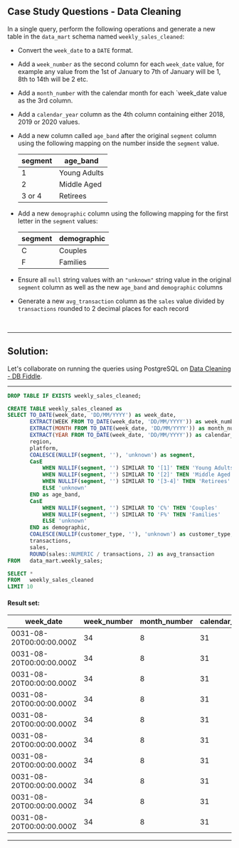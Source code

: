## Case Study Questions - Data Cleaning


In a single query, perform the following operations and generate a new table in the `data_mart` schema named `weekly_sales_cleaned`:

- Convert the `week_date` to a `DATE` format.

- Add a `week_number` as the second column for each `week_date` value, for example any value from the 1st of January to 7th of January will be 1, 8th to 14th will be 2 etc.

- Add a `month_number` with the calendar month for each `week_date value as the 3rd column.

- Add a `calendar_year` column as the 4th column containing either 2018, 2019 or 2020 values.

- Add a new column called `age_band` after the original `segment` column using the following mapping on the number inside the `segment` value.

    segment |	age_band |
    |--|--|
    1 |	Young Adults |
    2 |	Middle Aged |
    3 or 4 |	Retirees |

- Add a new `demographic` column using the following mapping for the first letter in the `segment` values:

    segment |	demographic |
    |--|--|
    C |	Couples |
    F |	Families |

- Ensure all `null` string values with an `"unknown"` string value in the original `segment` column as well as the new `age_band` and `demographic` columns

- Generate a new `avg_transaction` column as the `sales` value divided by `transactions` rounded to 2 decimal places for each record

<br>

---

## Solution:

Let's collaborate on running the queries using PostgreSQL on [Data Cleaning - DB Fiddle](https://www.db-fiddle.com/f/dvuiG4Jdk4eqR3q1V13v7m/2).

---



```sql
DROP TABLE IF EXISTS weekly_sales_cleaned;

CREATE TABLE weekly_sales_cleaned as
SELECT TO_DATE(week_date, 'DD/MM/YYYY') as week_date,
       EXTRACT(WEEK FROM TO_DATE(week_date, 'DD/MM/YYYY')) as week_number,
       EXTRACT(MONTH FROM TO_DATE(week_date, 'DD/MM/YYYY')) as month_number,
       EXTRACT(YEAR FROM TO_DATE(week_date, 'DD/MM/YYYY')) as calendar_year,
       region,
       platform,
       COALESCE(NULLIF(segment, ''), 'unknown') as segment,
       CasE
           WHEN NULLIF(segment, '') SIMILAR TO '[1]' THEN 'Young Adults'
           WHEN NULLIF(segment, '') SIMILAR TO '[2]' THEN 'Middle Aged'
           WHEN NULLIF(segment, '') SIMILAR TO '[3-4]' THEN 'Retirees'
           ELSE 'unknown'
       END as age_band,
       CasE
           WHEN NULLIF(segment, '') SIMILAR TO 'C%' THEN 'Couples'
           WHEN NULLIF(segment, '') SIMILAR TO 'F%' THEN 'Families'
           ELSE 'unknown'
       END as demographic,
       COALESCE(NULLIF(customer_type, ''), 'unknown') as customer_type,
       transactions,
       sales,
       ROUND(sales::NUMERIC / transactions, 2) as avg_transaction
FROM   data_mart.weekly_sales;
```

```sql
SELECT *
FROM   weekly_sales_cleaned
LIMIT 10
```

#### Result set:

week_date |	week_number |	month_number |	calendar_year |	region |	platform |	segment |	age_band |	demographic |	customer_type |	transactions |	sales |	avg_transaction |
--|--|--|--|--|--|--|--|--|--|--|--|--|
0031-08-20T00:00:00.000Z |	34 |	8 |	31 |	ASIA |	Retail |	C3 |	unknown |	Couples |	New |	120631 |	3656163 |	30.31 |
0031-08-20T00:00:00.000Z |	34 |	8 |	31 |	ASIA |	Retail |	F1 |	unknown |	Families |	New |	31574 |	996575 |	31.56 |
0031-08-20T00:00:00.000Z |	34 |	8 |	31 |	USA |	Retail |	null |	unknown |	unknown |	Guest |	529151 |	16509610 |	31.20 |
0031-08-20T00:00:00.000Z |	34 |	8 |	31 |	EUROPE |	Retail |	C1 |	unknown |	Couples |	New |	4517 |	141942 |	31.42 |
0031-08-20T00:00:00.000Z |	34 |	8 |	31 |	AFRICA |	Retail |	C2 |	unknown |	Couples |	New |	58046 |	1758388 |	30.29 |
0031-08-20T00:00:00.000Z |	34 |	8 |	31 |	CANADA |	Shopify |	F2 |	unknown |	Families |	Existing |	1336 |	243878 |	182.54 |
0031-08-20T00:00:00.000Z |	34 |	8 |	31 |	AFRICA |	Shopify |	F3 |	unknown |	Families |	Existing |	2514 |	519502 |	206.64 |
0031-08-20T00:00:00.000Z |	34 |	8 |	31 |	ASIA |	Shopify |	F1 |	unknown |	Families |	Existing |	2158 |	371417 |	172.11 |
0031-08-20T00:00:00.000Z |	34 |	8 |	31 |	AFRICA |	Shopify |	F2 |	unknown |	Families |	New |	318 |	49557 |	155.84 |
0031-08-20T00:00:00.000Z |	34 |	8 |	31 |	AFRICA |	Retail |	C3 |	unknown |	Couples |	New |	111032 |	3888162 |	35.02 |



---

